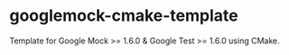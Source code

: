 googlemock-cmake-template
=========================

Template for Google Mock >= 1.6.0 &amp; Google Test >= 1.6.0 using CMake.
